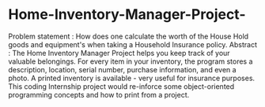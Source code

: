 # Home-Inventory-Manager-Project-
Problem statement : How does one calculate the worth of the House Hold goods and equipment's when taking a Household Insurance policy.  Abstract : The Home Inventory Manager Project helps you keep track of your valuable belongings. For every item in your inventory, the program stores a description, location, serial number, purchase information, and even a photo. A printed inventory is available - very useful for insurance purposes. This coding Internship project would re-inforce some object-oriented programming concepts and how to print from a project.
